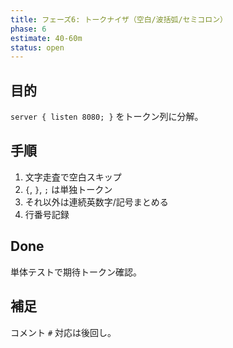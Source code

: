 ```yaml
---
title: フェーズ6: トークナイザ（空白/波括弧/セミコロン）
phase: 6
estimate: 40-60m
status: open
---
```


## 目的
`server { listen 8080; }` をトークン列に分解。

## 手順
1. 文字走査で空白スキップ
2. `{`, `}`, `;` は単独トークン
3. それ以外は連続英数字/記号まとめる
4. 行番号記録

## Done
単体テストで期待トークン確認。

## 補足
コメント `#` 対応は後回し。
